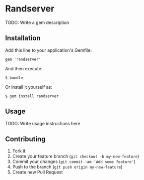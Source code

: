 # Randserver

TODO: Write a gem description

## Installation

Add this line to your application's Gemfile:

    gem 'randserver'

And then execute:

    $ bundle

Or install it yourself as:

    $ gem install randserver

## Usage

TODO: Write usage instructions here

## Contributing

1. Fork it
2. Create your feature branch (`git checkout -b my-new-feature`)
3. Commit your changes (`git commit -am 'Add some feature'`)
4. Push to the branch (`git push origin my-new-feature`)
5. Create new Pull Request
